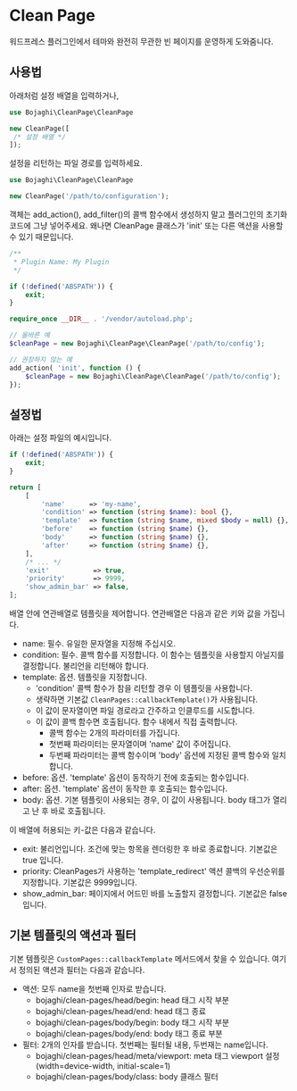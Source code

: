 # Clean Page

워드프레스 플러그인에서 테마와 완전히 무관한 빈 페이지를 운영하게 도와줌니다.

## 사용법

아래처럼 설정 배열을 입력하거나,

```php
use Bojaghi\CleanPage\CleanPage

new CleanPage([
 /* 설정 배열 */
]);
```

설정을 리턴하는 파일 경로를 입력하세요.

```php
use Bojaghi\CleanPage\CleanPage

new CleanPage('/path/to/configuration');
```

객체는 add_action(), add_filter()의 콜백 함수에서 생성하지 말고 플러그인의 초기화 코드에 그냥 넣어주세요.
왜나면 CleanPage 클래스가 'init' 또는 다른 액션을 사용할 수 있기 때문입니다.

```php
/**
 * Plugin Name: My Plugin 
 */

if (!defined('ABSPATH')) {
    exit;
}

require_once __DIR__ . '/vendor/autoload.php';

// 올바른 예
$cleanPage = new Bojaghi\CleanPage\CleanPage('/path/to/config');

// 권장하지 않는 예
add_action( 'init', function () {
    $cleanPage = new Bojaghi\CleanPage\CleanPage('/path/to/config');
});
```

## 설정법

아래는 설정 파일의 예시입니다.

```php
if (!defined('ABSPATH')) {
    exit;
}

return [
    [
        'name'      => 'my-name',
        'condition' => function (string $name): bool {},
        'template'  => function (string $name, mixed $body = null) {},
        'before'    => function (string $name) {},
        'body'      => function (string $name) {},
        'after'     => function (string $name) {},
    ],
    /* ... */
    'exit'           => true,
    'priority'       => 9999,
    'show_admin_bar' => false,
];
```

배열 안에 연관배열로 템플릿을 제어합니다. 연관배열은 다음과 같은 키와 값을 가집니다.

- name: 필수. 유일한 문자열을 지정해 주십시오.
- condition: 필수. 콜백 함수를 지정합니다. 이 함수는 템플릿을 사용할지 아닐지를 결정합니다. 불리언을 리턴해야 합니다.  
- template: 옵션. 템플릿을 지정합니다.
  - 'condition' 콜백 함수가 참을 리턴할 경우 이 템플릿을 사용합니다.
  - 생략하면 기본값 `CleanPages::callbackTemplate()`가 사용됩니다. 
  - 이 값이 문자열이면 파일 경로라고 간주하고 인클루드를 시도합니다.
  - 이 값이 콜백 함수면 호출됩니다. 함수 내에서 직접 출력합니다.
    - 콜백 함수는 2개의 파라미터를 가집니다.
    - 첫번째 파라미터는 문자열이며 'name' 값이 주어집니다. 
    - 두번째 파라미터는 콜백 함수이며 'body' 옵션에 지정된 콜백 함수와 일치합니다.
- before: 옵션. 'template' 옵션이 동작하기 전에 호출되는 함수입니다.
- after: 옵션. 'template' 옵션이 동작한 후 호출되는 함수입니다.
- body: 옵션. 기본 템플릿이 사용되는 경우, 이 값이 사용됩니다. body 태그가 열리고 난 후 바로 호출됩니다.

이 배열에 허용되는 키-값은 다음과 같습니다.

- exit: 불리언입니다. 조건에 맞는 항목을 렌더링한 후 바로 종료합니다. 기본값은 true 입니다.
- priority: CleanPages가 사용하는 'template_redirect' 액션 콜백의 우선순위를 지정합니다. 기본값은 9999입니다.
- show_admin_bar: 페이지에서 어드민 바를 노출할지 결정합니다. 기본값은 false 입니다.


## 기본 템플릿의 액션과 필터

기본 템플릿은 `CustomPages::callbackTemplate` 메서드에서 찾을 수 있습니다.
여기서 정의된 액션과 필터는 다음과 같습니다.

- 액션: 모두 name을 첫번째 인자로 받습니다.
  - bojaghi/clean-pages/head/begin: head 태그 시작 부분
  - bojaghi/clean-pages/head/end: head 태그 종료
  - bojaghi/clean-pages/body/begin: body 태그 시작 부분
  - bojaghi/clean-pages/body/end: body 태그 종료 부분
- 필터: 2개의 인자를 받습니다. 첫번째는 필터될 내용, 두번재는 name입니다.
  - bojaghi/clean-pages/head/meta/viewport: meta 태그 viewport 설정 (width=device-width, initial-scale=1)
  - bojaghi/clean-pages/body/class: body 클래스 필터
